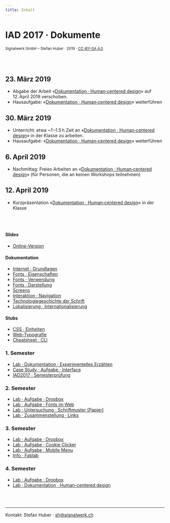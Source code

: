 ```yaml
---
title: Inhalt
---
```


# IAD 2017 · Dokumente

<small>Signalwerk GmbH – Stefan Huber · 2019 · [CC-BY-SA 4.0](https://creativecommons.org/licenses/by-sa/4.0/)</small>

<br>
<br>

## 23. März 2019
* Abgabe der Arbeit «[Dokumentation · Human‑centered design](/exercise-human-centered-design/)» auf 12. April 2019 verschoben.
* Hausaufgabe: «[Dokumentation · Human‑centered design](/exercise-human-centered-design/)» weiterführen

## 30. März 2019
* Unterricht: etwa ~1 –1.5 h Zeit an «[Dokumentation · Human‑centered design](/exercise-human-centered-design/)» in der Klasse zu arbeiten.
* Hausaufgabe: «[Dokumentation · Human‑centered design](/exercise-human-centered-design/)» weiterführen

## 6. April 2019
* Nachmittag: Freies Arbeiten an «[Dokumentation · Human‑centered design](/exercise-human-centered-design/)» (für Personen, die an keinen Workshops teilnehmen)

## 12. April 2019
* Kurzpräsentation «[Dokumentation · Human‑centered design](/exercise-human-centered-design/)» in der Klasse


<br>
<br>

#### Slides
* [Online-Version](https://signalwerk.github.io/IAD.LAB.SLD/)

#### Dokumentation

* [Internet · Grundlagen](/grundlagen/)
* [Fonts · Eigenschaften](/font-anatomy/)
* [Fonts · Verwendung](/font-use/)
* [Fonts · Darstellung](/font-rendering/)
* [Screens](/screens/)
* [Interaktion · Navigation](/navigation/)
* [Technologiegeschichte der Schrift](/font-technology/)
* [Lokalisierung · Internationalisierung](/global-content/)


#### Stubs
* [CSS · Einheiten](/css-units/)
* [Web-Typografie](/web-typography/)
* [Cheatsheet · CLI](/cheatsheet-cli/)
<!-- * [Touch-Interface](/touch/) -->
<!-- * [Thesis](/thesis/) -->



### 1. Semester

* [Lab · Dokumentation · Experimentelles Erzählen](/exercise-exp-story/)
* [Case Study · Aufgabe · Interface](/exercise-case-study/)
* [IAD2017 · Semesterprüfung](/excercise-first-semester/)

### 2. Semester

* [Lab · Aufgabe · Dropbox](/exercise-dropbox-handling/)
* [Lab · Aufgabe · Fonts im Web](/exercise-webfont/)
* [Lab · Untersuchung · Schriftmuster (Papier)](/exercise-webfont/paper-specimen/)
* [Lab · Zusammenstellung · Links](/exercise-webfont/font-foundries/)

<!-- * [Lab · Plan](/plan/semester-02/) -->

### 3. Semester

* [Lab · Aufgabe · Dropbox](/exercise-dropbox-handling/)
* [Lab · Aufgabe · Cookie Clicker](/exercise-cookie-clicker/)
* [Lab · Aufgabe · Mobile Menu](/exercise-mobile-menu/)
* [Info · Fablab](/typesetting-infos/)

### 4. Semester

* [Lab · Aufgabe · Dropbox](/exercise-dropbox-handling/)
* [Lab · Dokumentation · Human-centered design](/exercise-human-centered-design/)

<br>
<br>

<hr>

Kontakt:
Stefan Huber · sh@signalwerk.ch
